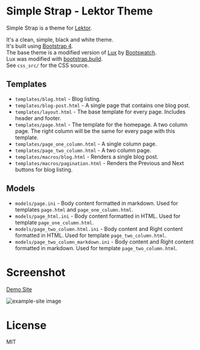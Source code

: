 # Simple Strap - Lektor Theme

Simple Strap is a theme for [Lektor](https://www.getlektor.com/).

It's a clean, simple, black and white theme.  
It's built using [Bootstrap 4](https://getbootstrap.com/).  
The base theme is a modified version of [Lux](https://bootswatch.com/lux/) by [Bootswatch](https://bootswatch.com/).  
Lux was modified with [bootstrap.build](https://bootstrap.build/).  
See `css_src/` for the CSS source.

## Templates

* `templates/blog.html` - Blog listing.
* `templates/blog-post.html` - A single page that contains one blog post.
* `templates/layout.html` - The base template for every page. Includes header and footer.
* `templates/page.html` - The template for the homepage. A two column page. The right column will be the same for every page with this template.
* `templates/page_one_column.html` - A single column page.
* `templates/page_two_column.html` - A two column page.
* `templates/macros/blog.html` - Renders a single blog post. 
* `templates/macros/pagination.html` - Renders the Previous and Next buttons for blog listing.

## Models

* `models/page.ini` - Body content formatted in markdown.  Used for templates `page.html` and `page_one_column.html`.
* `models/page_html.ini` - Body content formatted in HTML.  Used for template `page_one_column.html`.
* `models/page_two_column.html.ini` - Body content and Right content formatted in HTML. Used for template `page_two_column.html`.
* `models/page_two_column_markdown.ini` - Body content and Right content formatted in markdown. Used for template `page_two_column.html`.

# Screenshot

[Demo Site](https://andrew-shay.github.io/lektor-theme-simple-strap/)  

![example-site image](https://github.com/Andrew-Shay/lektor-theme-simple-strap/blob/master/screenshot.png)

# License

MIT